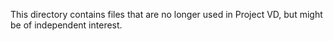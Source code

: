 This directory contains files that are no longer used in Project VD, but might
be of independent interest.